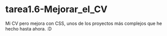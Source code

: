 # tarea1.6-Mejorar_el_CV
 Mi CV pero mejora con CSS, unos de los proyectos más complejos que he hecho hasta ahora. :D
